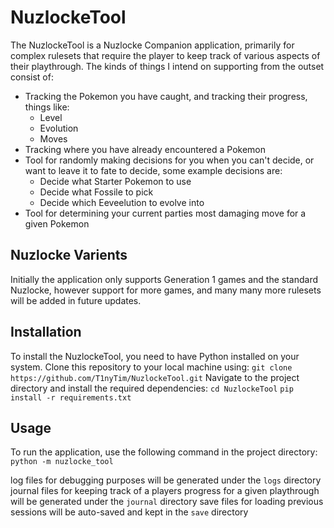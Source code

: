 # NuzlockeTool
The NuzlockeTool is a Nuzlocke Companion application, primarily for complex rulesets that require the player to keep track of various aspects of their playthrough. The kinds of things I intend on supporting from the outset consist of:
- Tracking the Pokemon you have caught, and tracking their progress, things like:
    - Level
    - Evolution
    - Moves
- Tracking where you have already encountered a Pokemon
- Tool for randomly making decisions for you when you can't decide, or want to leave it to fate to decide, some example decisions are:
    - Decide what Starter Pokemon to use
    - Decide what Fossile to pick
    - Decide which Eeveelution to evolve into
- Tool for determining your current parties most damaging move for a given Pokemon

## Nuzlocke Varients
Initially the application only supports Generation 1 games and the standard Nuzlocke, however support for more games, and many many more rulesets will be added in future updates.

## Installation
To install the NuzlockeTool, you need to have Python installed on your system. Clone this repository to your local machine using:
`git clone https://github.com/T1nyTim/NuzlockeTool.git`
Navigate to the project directory and install the required dependencies:
`cd NuzlockeTool`
`pip install -r requirements.txt`

## Usage
To run the application, use the following command in the project directory:
`python -m nuzlocke_tool`

log files for debugging purposes will be generated under the `logs` directory
journal files for keeping track of a players progress for a given playthrough will be generated under the `journal` directory
save files for loading previous sessions will be auto-saved and kept in the `save` directory
